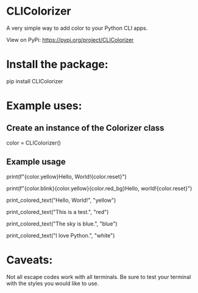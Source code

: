 # CLIColorizer

A very simple way to add color to your Python CLI apps.

View on PyPi:  https://pypi.org/project/CLIColorizer

# Install the package:
pip install CLIColorizer
#

# Example uses:


## Create an instance of the Colorizer class
 color = CLIColorizer()
##
## Example usage
print(f"{color.yellow}Hello, World!{color.reset}")

print(f"{color.blink}{color.yellow}{color.red_bg}Hello, world!{color.reset}")

print_colored_text("Hello, World!", "yellow")

print_colored_text("This is a test.", "red")

print_colored_text("The sky is blue.", "blue")

print_colored_text("I love Python.", "white")

##
# Caveats:

 Not all escape codes work with all terminals. Be sure to test your terminal with the styles you  would like to use.
